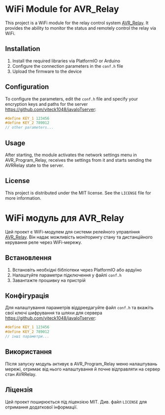 # WiFi Module for AVR_Relay

This project is a WiFi module for the relay control system [AVR_Relay](https://github.com/viteck1048/AVR_Relay). It provides the ability to monitor the status and remotely control the relay via WiFi.

## Installation

1. Install the required libraries via PlatformIO or Arduino
2. Configure the connection parameters in the `conf.h` file
3. Upload the firmware to the device

## Configuration

To configure the parameters, edit the `conf.h` file and specify your encryption keys and paths for the server https://github.com/viteck1048/javaIoTserver:

```c
#define KEY_1 123456
#define KEY_2 789012
// other parameters...
```

## Usage

After starting, the module activates the network settings menu in AVR_Program_Relay, receives the settings from it and starts sending the AVRRelay state to the server.

## License

This project is distributed under the MIT license. See the `LICENSE` file for more information.

# WiFi модуль для AVR_Relay

Цей проект є WiFi-модулем для системи релейного управління [AVR_Relay](https://github.com/viteck1048/AVR_Relay). Він надає можливість моніторингу стану та дистанційного керування реле через WiFi-мережу.

## Встановлення

1. Встановіть необхідні бібліотеки через PlatformIO або ардуїно
2. Налаштуйте параметри підключення у файлі `conf.h`
3. Завантажте прошивку на пристрій

## Конфігурація

Для налаштування параметрів віддреедагуйте файл `conf.h` та вкажіть свої ключі шифрування та шляхи для сервера https://github.com/viteck1048/javaIoTserver:

```c
#define KEY_1 123456
#define KEY_2 789012
// інші параметри...
```

## Використання

Після запуску  модуль активує в AVR_Program_Relay меню налаштувань мережі, отримає від нього налаштування й почне відправляти на сервер стан AVRRelay.

## Ліцензія

Цей проект поширюється під ліцензією MIT. Див. файл `LICENSE` для отримання додаткової інформації.
